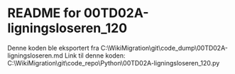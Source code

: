 # README for 00TD02A-ligningsloseren_120
Denne koden ble eksportert fra C:\WikiMigration\git\code_dump\00TD02A-ligningsloseren.md
Link til denne koden: C:\WikiMigration\git\code_repo\Python\00TD02A-ligningsloseren_120.py
